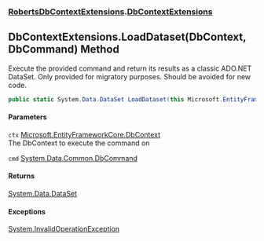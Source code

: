 ### [RobertsDbContextExtensions](RobertsDbContextExtensions 'RobertsDbContextExtensions').[DbContextExtensions](DbContextExtensions 'RobertsDbContextExtensions.DbContextExtensions')
## DbContextExtensions.LoadDataset(DbContext, DbCommand) Method
Execute the provided command and return its results as a classic ADO.NET DataSet.
Only provided for migratory purposes. Should be avoided for new code.
```csharp
public static System.Data.DataSet LoadDataset(this Microsoft.EntityFrameworkCore.DbContext ctx, System.Data.Common.DbCommand cmd);
```
#### Parameters
<a name='RobertsDbContextExtensions_DbContextExtensions_LoadDataset(Microsoft_EntityFrameworkCore_DbContext_System_Data_Common_DbCommand)_ctx'></a>
`ctx` [Microsoft.EntityFrameworkCore.DbContext](https://docs.microsoft.com/en-us/dotnet/api/Microsoft.EntityFrameworkCore.DbContext 'Microsoft.EntityFrameworkCore.DbContext')  
The DbContext to execute the command on
  
<a name='RobertsDbContextExtensions_DbContextExtensions_LoadDataset(Microsoft_EntityFrameworkCore_DbContext_System_Data_Common_DbCommand)_cmd'></a>
`cmd` [System.Data.Common.DbCommand](https://docs.microsoft.com/en-us/dotnet/api/System.Data.Common.DbCommand 'System.Data.Common.DbCommand')  
  
#### Returns
[System.Data.DataSet](https://docs.microsoft.com/en-us/dotnet/api/System.Data.DataSet 'System.Data.DataSet')  
#### Exceptions
[System.InvalidOperationException](https://docs.microsoft.com/en-us/dotnet/api/System.InvalidOperationException 'System.InvalidOperationException')  
